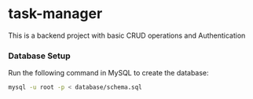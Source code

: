 # task-manager
This is a backend project with basic CRUD operations and Authentication

### Database Setup
Run the following command in MySQL to create the database:
```sh
mysql -u root -p < database/schema.sql
